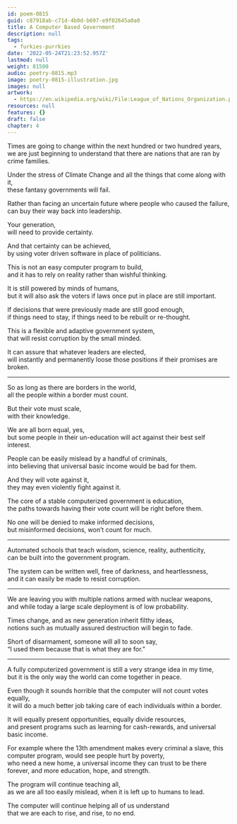 ```yaml
---
id: poem-0815
guid: c87918ab-c71d-4b0d-b697-e9f02645a0a0
title: A Computer Based Government
description: null
tags:
  - furkies-purrkies
date: '2022-05-24T21:23:52.957Z'
lastmod: null
weight: 81500
audio: poetry-0815.mp3
image: poetry-0815-illustration.jpg
images: null
artwork:
  - https://en.wikipedia.org/wiki/File:League_of_Nations_Organization.png
resources: null
features: {}
draft: false
chapter: 4
---
```


Times are going to change within the next hundred or two hundred years,\
we are just beginning to understand that there are nations that are ran by crime families.

Under the stress of Climate Change and all the things that come along with it,\
these fantasy governments will fail.

Rather than facing an uncertain future where people who caused the failure,\
can buy their way back into leadership.

Your generation,\
will need to provide certainty.

And that certainty can be achieved,\
by using voter driven software in place of politicians.

This is not an easy computer program to build,\
and it has to rely on reality rather than wishful thinking.

It is still powered by minds of humans,\
but it will also ask the voters if laws once put in place are still important.

If decisions that were previously made are still good enough,\
if things need to stay, if things need to be rebuilt or re-thought.

This is a flexible and adaptive government system,\
that will resist corruption by the small minded.

It can assure that whatever leaders are elected,\
will instantly and permanently loose those positions if their promises are broken.

---

So as long as there are borders in the world,\
all the people within a border must count.

But their vote must scale,\
with their knowledge.

We are all born equal, yes,\
but some people in their un-education will act against their best self interest.

People can be easily mislead by a handful of criminals,\
into believing that universal basic income would be bad for them.

And they will vote against it,\
they may even violently fight against it.

The core of a stable computerized government is education,\
the paths towards having their vote count will be right before them.

No one will be denied to make informed decisions,\
but misinformed decisions, won’t count for much.

---

Automated schools that teach wisdom, science, reality, authenticity,\
can be built into the government program.

The system can be written well, free of darkness, and heartlessness,\
and it can easily be made to resist corruption.

---

We are leaving you with multiple nations armed with nuclear weapons,\
and while today a large scale deployment is of low probability.

Times change, and as new generation inherit filthy ideas,\
notions such as mutually assured destruction will begin to fade.

Short of disarmament, someone will all to soon say,\
“I used them because that is what they are for.”

---

A fully computerized government is still a very strange idea in my time,\
but it is the only way the world can come together in peace.

Even though it sounds horrible that the computer will not count votes equally,\
it will do a much better job taking care of each individuals within a border.

It will equally present opportunities, equally divide resources,\
and present programs such as learning for cash-rewards, and universal basic income.

For example where the 13th amendment makes every criminal a slave, this computer program, would see people hurt by poverty,\
who need a new home, a universal income they can trust to be there forever, and more education, hope, and strength.

The program will continue teaching all,\
as we are all too easily mislead, when it is left up to humans to lead.

The computer will continue helping all of us understand\
that we are each to rise, and rise, to no end.

